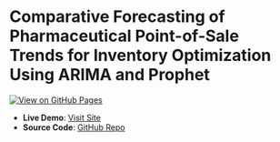 # Comparative Forecasting of Pharmaceutical Point-of-Sale Trends for Inventory Optimization Using ARIMA and Prophet

[![View on GitHub Pages](https://img.shields.io/badge/GitHub-Pages-blue?logo=github)](https://sashanabilaf.github.io/POS-pharma/)

- **Live Demo**: [Visit Site](https://sashanabilaf.github.io/POS-pharma/)
- **Source Code**: [GitHub Repo](https://github.com/sashanabilaf/POS-pharma)
